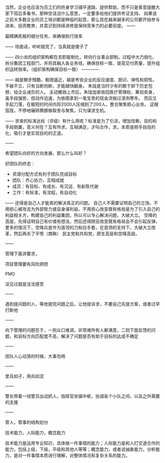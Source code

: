 当然，企业也应该为员工们的终身学习铺平道路、提供帮助，而不只是善意提醒大家下班后多看书。那种空话没什么意思，一定要多给他们提供考证支持。 如果说之前大多数企业的员工培训都是种临时起意，那么现在越来越多的公司都开始参与进来、投资教育，并意识到持续进修是保持竞争力的必要前提。
——

最精确死板的细分任务，来确保执行效率

——
场面话，听听就完了，当真就是傻子了

——
四小龙的组织架构都在去职能制化，转向行业事业部制。过程中大力弱化、拆分集团工程部门，并将其融入各业务线，确保目标一致，提高交付质量，提升组织运转效率。（组织架构确保目标一致）
————

——
越是獠牙残酷，极限逼近，越是考验企业的反应速度、胆识、弹性和韧性。
不破不立，只有当断则断，才能越快翻身。
朱珑是当时少有的敢于卸下历史包袱，给企业减负的人。
主动撤销上市后，朱珑加紧收回医疗管理权、筹划卖身，虽手段强势，但动作迅速，为依图拿到一笔宝贵的现金流挨过凛冽寒冬。
而后又手起刀落，在极短的时间内将2000人压缩到了200人，整合聚焦核心业务。
这艘孤筏，不停地辗转腾挪做取舍与聚焦，只为谋求生机。

——
求来的标准达标（评级）有什么用呢？标准是为了引流，增加信赖，目的和手段倒置，意义何在？互有所求，互相满足，才叫合作，求，本质是把手段目的化，吸引才是实现目的的正道。

——

希望团队向好的方向发展，那么什么叫好？

好团队的终态：

- 资源分配方式有利于团队完成目标
- 团队：齐心协力，互相成就
- 成员：有目标、有成长、有沉淀、有新陈代谢
- 工作：有标准，有流程，有自动化

——
还得是自己人才能真的解决真正的问题。
自己人不需要证明自己的立场，不用担心被攻击为外部势力或自身谋利益，不用担心改变既有格局是为了引入自己的利益相关方，构建自己的利益集团，所以可以专心解决问题，大破大立。
空降的高层，先得证明自己有价值有想法，然后还得顾忌改变既有格局会不会引起反弹，更多的情况下，空降兵是作为首领的刀和白手套，在首领的支持下，大破大立改革，然后再杀了平愤（商鞅）
民主党和共和党，原生高层和空降高层。

——

管理下属讲要求，

项目管理要有风险把控

PMO

没见过就是没法感受

——

遇到提问题的人，等他提完问题之后，让他提诉求，不要自己先提方案，或者过早打断他

——

向下管理的问题在于，一则众口难调，非常难所有人都满意，二则下面反馈的问题，和目标方向匹配度不高，解决了问题是否有助于目标的达成不确定

——

团队人心动荡的时候，大事勿用

——

爱兵如子，用兵如泥

——

警长带着一线警员出动抓人，指挥官坐镇中枢，协调各个小队之间，以及之外需要的支援

——

管人，管事的结构划分

技术能力，人际能力，概念能力

技术能力是运用专业知识，具体做一件事情的能力；人际能力是和人打交道合作的能力，包括上级，下级，平级和其他人等等；概念能力，或者说抽象能力，分析能力，是对一件事情本质进行理解，对整体情况和复杂关系的能力。































